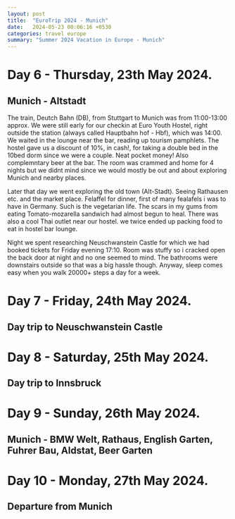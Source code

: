 ```yaml
---
layout: post
title:  "EuroTrip 2024 - Munich"
date:   2024-05-23 00:06:16 +0530
categories: travel europe
summary: "Summer 2024 Vacation in Europe - Munich"
---
```


# Day 6 - Thursday, 23th May 2024.
## Munich - Altstadt

The train, Deutch Bahn (DB), from Stuttgart to Munich was from 11:00-13:00 approx. We were still early for our checkin at Euro Youth Hostel, right outside the station (always called Hauptbahn hof - Hbf), which was 14:00. We waited in the lounge near the bar, reading up tourism pamphlets. The hostel gave us a discount of 10%, in cash!, for taking a double bed in the 10bed dorm since we were a couple. Neat pocket money! Also complemntary beer at the bar. The room was crammed and home for 4 nights but we didnt mind since we would mostly be out and about exploring Munich and nearby places.

Later that day we went exploring the old town (Alt-Stadt). Seeing Rathausen etc. and the market place. Felaffel for dinner, first of many fealafels i was to have in Germany. Such is the vegetarian life. The scars in my gums from eating Tomato-mozarella sandwich had almost begun to heal. There was also a cool Thai outlet near our hostel. we twice ended up packing food to eat in hostel bar lounge.

Night we spent researching Neuschwanstein Castle for which we had booked tickets for Friday evening 17:10.
Room was stuffy so i cracked open the back door at night and no one seemed to mind.
The bathrooms were downstairs outside so that was a big hassle though. Anyway, sleep comes easy when you walk 20000+ steps a day for a week.

# Day 7 - Friday, 24th May 2024.
## Day trip to Neuschwanstein Castle

# Day 8 - Saturday, 25th May 2024.
## Day trip to Innsbruck

# Day 9 - Sunday, 26th May 2024.
## Munich - BMW Welt, Rathaus, English Garten, Fuhrer Bau, Aldstat, Beer Garten

# Day 10 - Monday, 27th May 2024.
## Departure from Munich

